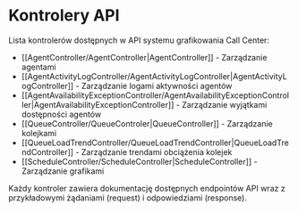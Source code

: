 # Kontrolery API

Lista kontrolerów dostępnych w API systemu grafikowania Call Center:

- [[AgentController/AgentController|AgentController]] - Zarządzanie agentami
- [[AgentActivityLogController/AgentActivityLogController|AgentActivityLogController]] - Zarządzanie logami aktywności agentów
- [[AgentAvailabilityExceptionController/AgentAvailabilityExceptionController|AgentAvailabilityExceptionController]] - Zarządzanie wyjątkami dostępności agentów
- [[QueueController/QueueControler|QueueController]] - Zarządzanie kolejkami
- [[QueueLoadTrendController/QueueLoadTrendController|QueueLoadTrendController]] - Zarządzanie trendami obciążenia kolejek
- [[ScheduleController/ScheduleController|ScheduleController]] - Zarządzanie grafikami

Każdy kontroler zawiera dokumentację dostępnych endpointów API wraz z przykładowymi żądaniami (request) i odpowiedziami (response).
